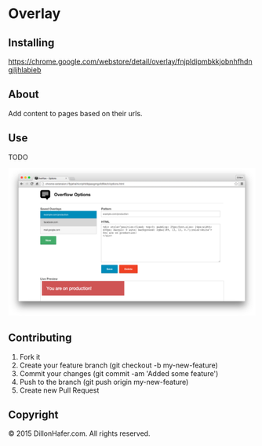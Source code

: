 # Overlay

## Installing

https://chrome.google.com/webstore/detail/overlay/fnjpldipmbkkjobnhfhdngjljhlabieb

## About

Add content to pages based on their urls.

## Use

TODO

![Overlay](https://raw.githubusercontent.com/dillonhafer/overlay/master/ScreenShot.png)

## Contributing
1. Fork it
2. Create your feature branch (git checkout -b my-new-feature)
3. Commit your changes (git commit -am 'Added some feature')
4. Push to the branch (git push origin my-new-feature)
5. Create new Pull Request

## Copyright

© 2015 DillonHafer.com. All rights reserved.
